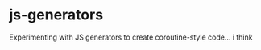 js-generators
=============

Experimenting with JS generators to create coroutine-style code... i think
